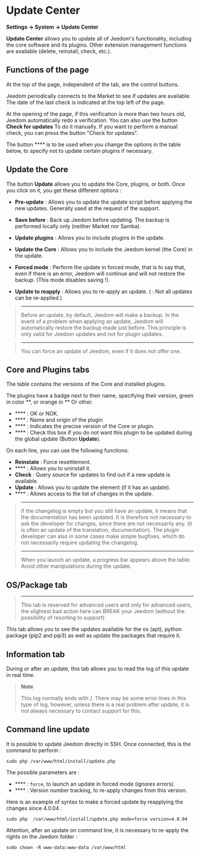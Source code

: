 # Update Center
**Settings → System → Update Center**


 **Update Center** allows you to update all of Jeedom&#39;s functionality, including the core software and its plugins.
Other extension management functions are available (delete, reinstall, check, etc.).


## Functions of the page

At the top of the page, independent of the tab, are the control buttons.

Jeedom periodically connects to the Market to see if updates are available. The date of the last check is indicated at the top left of the page.

At the opening of the page, if this verification is more than two hours old, Jeedom automatically redo a verification.
You can also use the button **Check for updates** To do it manually.
If you want to perform a manual check, you can press the button "Check for updates".

The button **** is to be used when you change the options in the table below, to specify not to update certain plugins if necessary.

## Update the Core

The button **Update** allows you to update the Core, plugins, or both.
Once you click on it, you get these different options :
- **Pre-update** : Allows you to update the update script before applying the new updates. Generally used at the request of the support.
- **Save before** : Back up Jeedom before updating. The backup is performed locally only (neither Market nor Samba).
- **Update plugins** : Allows you to include plugins in the update.
- **Update the Core** : Allows you to include the Jeedom kernel (the Core) in the update.

- **Forced mode** : Perform the update in forced mode, that is to say that, even if there is an error, Jeedom will continue and will not restore the backup. (This mode disables saving !).
- **Update to reapply** : Allows you to re-apply an update. ( : Not all updates can be re-applied.)

> ****
>
> Before an update, by default, Jeedom will make a backup. In the event of a problem when applying an update, Jeedom will automatically restore the backup made just before. This principle is only valid for Jeedom updates and not for plugin updates.

> ****
>
> You can force an update of Jeedom, even if it does not offer one.

## Core and Plugins tabs

The table contains the versions of the Core and installed plugins.

The plugins have a badge next to their name, specifying their version, green in color **, or orange in ** Or other.

- **** : OK or NOK.
- **** : Name and origin of the plugin
- **** : Indicates the precise version of the Core or plugin.
- **** : Check this box if you do not want this plugin to be updated during the global update (Button **Update**).

On each line, you can use the following functions:

- **Reinstate** : Force resettlement.
- **** : Allows you to uninstall it.
- **Check** : Query source for updates to find out if a new update is available.
- **Update** : Allows you to update the element (if it has an update).
- **** : Allows access to the list of changes in the update.

> ****
>
> If the changelog is empty but you still have an update, it means that the documentation has been updated. It is therefore not necessary to ask the developer for changes, since there are not necessarily any. (it is often an update of the translation, documentation).
> The plugin developer can also in some cases make simple bugfixes, which do not necessarily require updating the changelog.

> ****
>
> When you launch an update, a progress bar appears above the table. Avoid other manipulations during the update.

## OS/Package tab

> ****
>
> This tab is reserved for advanced users and only for advanced users, the slightest bad action here can BREAK your Jeedom (without the possibility of resorting to support)

This tab allows you to see the updates available for the os (apt), python package (pip2 and pip3) as well as update the packages that require it. 

## Information tab

During or after an update, this tab allows you to read the log of this update in real time.

> **Note**
>
> This log normally ends with *]*. There may be some error lines in this type of log, however, unless there is a real problem after update, it is not always necessary to contact support for this.

## Command line update

It is possible to update Jeedom directly in SSH.
Once connected, this is the command to perform :

``````sudo php /var/www/html/install/update.php``````

The possible parameters are :

- **** : `force`, to launch an update in forced mode (ignores errors).
- **** : Version number tracking, to re-apply changes from this version.

Here is an example of syntax to make a forced update by reapplying the changes since 4.0.04 :

``````sudo php  /var/www/html/install/update.php mode=force version=4.0.04``````

Attention, after an update on command line, it is necessary to re-apply the rights on the Jeedom folder :

``````sudo chown -R www-data:www-data /var/www/html``````
